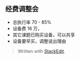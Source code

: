 ## 经费调整会
- 总执行率 70 - 85%
- 设备费 16 万，
- 其它课题已购买设备，可以共享
- 设备要早买，调整说出理由

> Written with [StackEdit](https://stackedit.io/).
<!--stackedit_data:
eyJoaXN0b3J5IjpbMTA5ODA4OTEzNl19
-->